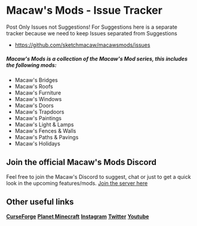 # Macaw's Mods - Issue Tracker

Post Only Issues not Suggestions!
For Suggestions here is a separate tracker because we need to keep Issues separated from Suggestions
- https://github.com/sketchmacaw/macawsmods/issues

##### Macaw's Mods is a collection of the Macaw's Mod series, this includes the following mods:

 -  Macaw's Bridges
 -  Macaw's Roofs 
 -  Macaw's Furniture 
 -  Macaw's Windows
 -  Macaw's Doors
 -  Macaw's Trapdoors
 -  Macaw's Paintings
 -  Macaw's Light & Lamps
 -  Macaw's Fences & Walls
 -  Macaw's Paths & Pavings
 -  Macaw's Holidays

## Join the official Macaw's Mods Discord

Feel free to join the Macaw's Discord to suggest, chat or just to get a quick look in the upcoming features/mods.
[Join the server here](https://discord.gg/Jmpdj8W)

## Other useful links

[**CurseForge**](https://www.curseforge.com/members/sketch_macaw/projects) 
[**Planet Minecraft**](https://www.planetminecraft.com/member/sketchmacaw/)
[**Instagram**](https://www.instagram.com/sketch_macaw/)
[**Twitter**](https://twitter.com/sketch_macaw)
[**Youtube**](https://www.youtube.com/channel/UCc_kqzt253fnG2RHW_CZL2A)
